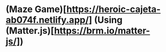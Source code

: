 # (Maze Game)[https://heroic-cajeta-ab074f.netlify.app/] (Using (Matter.js)[https://brm.io/matter-js/])
